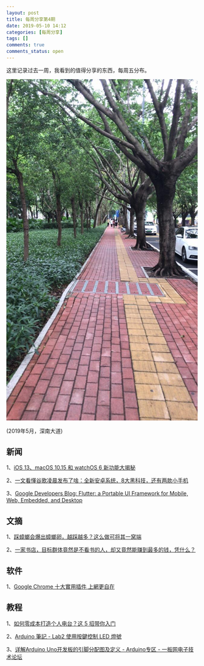 ```yaml
---
layout: post
title: 每周分享第4期
date: 2019-05-10 14:12
categories: [每周分享]
tags: []
comments: true
comments_status: open
---
```



这里记录过去一周，我看到的值得分享的东西，每周五分布。

![](/assets/20190510/shennandadao.jpg)

(2019年5月，深南大道)


## 新闻


1、[iOS 13、macOS 10.15 和 watchOS 6 新功能大揭秘](https://www.cnbeta.com/articles/tech/844503.htm)

2、[一文看懂谷歌凌晨发布了啥：全新安卓系统，8大黑科技，还有两款小手机](https://mp.weixin.qq.com/s/yVr6IkDTdtM7xzbAD6Onyg)


3、[Google Developers Blog: Flutter: a Portable UI Framework for Mobile, Web, Embedded, and Desktop](https://developers.googleblog.com/2019/05/Flutter-io19.html?m=1)


## 文摘

1、[踩蟑螂会爆出蟑螂卵，越踩越多？这么做可将其一窝端](https://mp.weixin.qq.com/s/0XJfq_UwZtuDFi2uRbSjRg)

2、[一家书店，目标群体竟然是不看书的人，却又竟然能赚到最多的钱，凭什么？](https://mp.weixin.qq.com/s/jN8Aw2oL19qfRSP4hfXqog)


## 软件

1、[Google Chrome 十大實用插件 上網更自在](https://www.pcmarket.com.hk/2019/05/05/google-chrome%E5%8D%81%E5%A4%A7%E5%AF%A6%E7%94%A8%E6%8F%92%E4%BB%B6/amp/)

## 教程

1、[如何零成本打造个人电台？这 5 招带你入门 ](https://www.ifanr.com/app/1186260)

2、[Arduino 筆記 - Lab2 使用按鍵控制 LED 燈號](http://coopermaa2nd.blogspot.com/2010/12/arduino-lab2-led.html?m=1)

3、[详解Arduino Uno开发板的引脚分配图及定义 - Arduino专区 - 一板网电子技术论坛](https://www.yiboard.com/thread-831-1-1.html)
